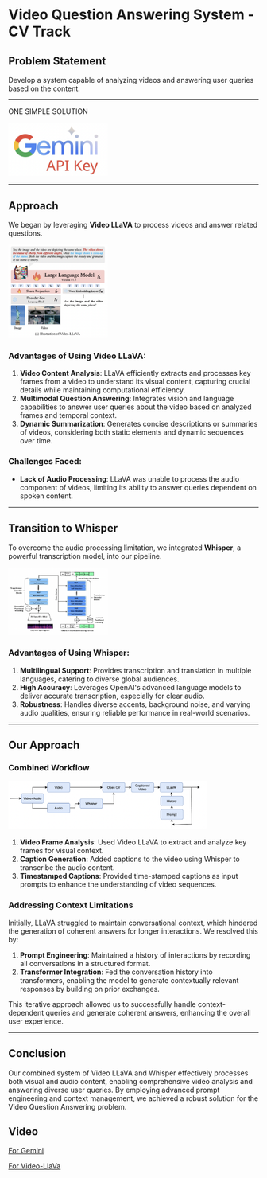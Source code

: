# Video Question Answering System - CV Track

## Problem Statement
Develop a system capable of analyzing videos and answering user queries based on the content.

---
ONE SIMPLE SOLUTION

<img src="image-4.png" alt="Example Image" width="200">

---

## Approach
We began by leveraging **Video LLaVA** to process videos and answer related questions.

<img src="image-2.png" alt="Example Image" width="200">

### Advantages of Using Video LLaVA:
1. **Video Content Analysis**: LLaVA efficiently extracts and processes key frames from a video to understand its visual content, capturing crucial details while maintaining computational efficiency.
2. **Multimodal Question Answering**: Integrates vision and language capabilities to answer user queries about the video based on analyzed frames and temporal context.
3. **Dynamic Summarization**: Generates concise descriptions or summaries of videos, considering both static elements and dynamic sequences over time.

### Challenges Faced:
- **Lack of Audio Processing**: LLaVA was unable to process the audio component of videos, limiting its ability to answer queries dependent on spoken content.

---

## Transition to Whisper
To overcome the audio processing limitation, we integrated **Whisper**, a powerful transcription model, into our pipeline.

<img src="image-3.png" alt="Example Image" width="200">

### Advantages of Using Whisper:
1. **Multilingual Support**: Provides transcription and translation in multiple languages, catering to diverse global audiences.
2. **High Accuracy**: Leverages OpenAI's advanced language models to deliver accurate transcription, especially for clear audio.
3. **Robustness**: Handles diverse accents, background noise, and varying audio qualities, ensuring reliable performance in real-world scenarios.

---

## Our Approach

### Combined Workflow

<img src="image-5.png" alt="Example Image" width="400">

1. **Video Frame Analysis**: Used Video LLaVA to extract and analyze key frames for visual context.
2. **Caption Generation**: Added captions to the video using Whisper to transcribe the audio content.
3. **Timestamped Captions**: Provided time-stamped captions as input prompts to enhance the understanding of video sequences.

### Addressing Context Limitations
Initially, LLaVA struggled to maintain conversational context, which hindered the generation of coherent answers for longer interactions. We resolved this by:
1. **Prompt Engineering**: Maintained a history of interactions by recording all conversations in a structured format.
2. **Transformer Integration**: Fed the conversation history into transformers, enabling the model to generate contextually relevant responses by building on prior exchanges.

This iterative approach allowed us to successfully handle context-dependent queries and generate coherent answers, enhancing the overall user experience.

---

## Conclusion
Our combined system of Video LLaVA and Whisper effectively processes both visual and audio content, enabling comprehensive video analysis and answering diverse user queries. By employing advanced prompt engineering and context management, we achieved a robust solution for the Video Question Answering problem.


## Video
<a href="https://drive.google.com/file/d/1mJgeGw1sNkyqqNQ0shs62JiU3lOvhCfe/view?usp=drive_link">For Gemini</a>

<a href="https://drive.google.com/file/d/1pnMeLYRXYkOYDKKKVECZLhf3GOEIBUSt/view?usp=drive_link">For Video-LlaVa</a>
